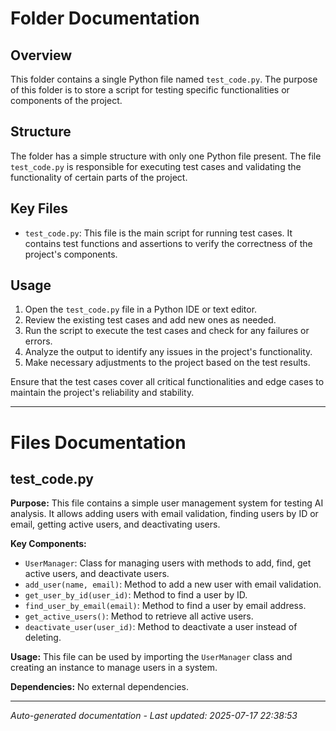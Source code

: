 # Folder Documentation

## Overview
This folder contains a single Python file named `test_code.py`. The purpose of this folder is to store a script for testing specific functionalities or components of the project.

## Structure
The folder has a simple structure with only one Python file present. The file `test_code.py` is responsible for executing test cases and validating the functionality of certain parts of the project.

## Key Files
- `test_code.py`: This file is the main script for running test cases. It contains test functions and assertions to verify the correctness of the project's components.

## Usage
1. Open the `test_code.py` file in a Python IDE or text editor.
2. Review the existing test cases and add new ones as needed.
3. Run the script to execute the test cases and check for any failures or errors.
4. Analyze the output to identify any issues in the project's functionality.
5. Make necessary adjustments to the project based on the test results.

Ensure that the test cases cover all critical functionalities and edge cases to maintain the project's reliability and stability.

---

# Files Documentation

## test_code.py

**Purpose:** This file contains a simple user management system for testing AI analysis. It allows adding users with email validation, finding users by ID or email, getting active users, and deactivating users.

**Key Components:**
- `UserManager`: Class for managing users with methods to add, find, get active users, and deactivate users.
- `add_user(name, email)`: Method to add a new user with email validation.
- `get_user_by_id(user_id)`: Method to find a user by ID.
- `find_user_by_email(email)`: Method to find a user by email address.
- `get_active_users()`: Method to retrieve all active users.
- `deactivate_user(user_id)`: Method to deactivate a user instead of deleting.

**Usage:** This file can be used by importing the `UserManager` class and creating an instance to manage users in a system.

**Dependencies:** No external dependencies.

---
*Auto-generated documentation - Last updated: 2025-07-17 22:38:53*
